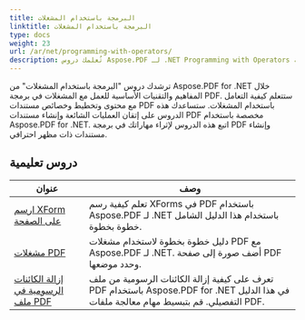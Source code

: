 ```yaml
---
title: البرمجة باستخدام المشغلات
linktitle: البرمجة باستخدام المشغلات
type: docs
weight: 23
url: /ar/net/programming-with-operators/
description: تُعلمك دروس Aspose.PDF لـ .NET Programming with Operators التقنيات الأساسية للعمل مع المشغلات في برمجة PDF.
---
```


ترشدك دروس "البرمجة باستخدام المشغلات" من Aspose.PDF for .NET خلال المفاهيم والتقنيات الأساسية للعمل مع المشغلات في برمجة PDF. ستتعلم كيفية التعامل مع محتوى وتخطيط وخصائص مستندات PDF باستخدام المشغلات. ستساعدك هذه الدروس على إتقان العمليات الشائعة وإنشاء مستندات PDF مخصصة باستخدام Aspose.PDF for .NET. اتبع هذه الدروس لإثراء مهاراتك في برمجة PDF وإنشاء مستندات ذات مظهر احترافي.

## دروس تعليمية
| عنوان | وصف |
| --- | --- | 
| [ارسم XForm على الصفحة](./draw-xform-on-page/) | تعلم كيفية رسم XForms في PDF باستخدام Aspose.PDF لـ .NET باستخدام هذا الدليل الشامل خطوة بخطوة. |  
| [مشغلات PDF](./pdf-operators/) | دليل خطوة بخطوة لاستخدام مشغلات PDF مع Aspose.PDF لـ .NET. أضف صورة إلى صفحة PDF وحدد موضعها. |  
| [إزالة الكائنات الرسومية في ملف PDF](./remove-graphics-objects/) | تعرف على كيفية إزالة الكائنات الرسومية من ملف PDF باستخدام Aspose.PDF for .NET في هذا الدليل التفصيلي. قم بتبسيط مهام معالجة ملفات PDF. |  